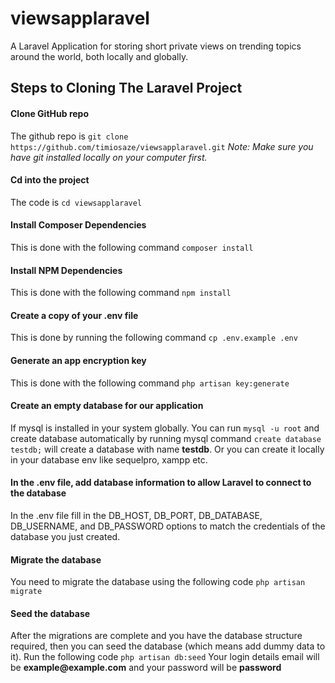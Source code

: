 # viewsapplaravel
A Laravel Application for storing short private views on trending topics around the world, both locally and globally.

## Steps to Cloning The Laravel Project

#### Clone GitHub repo
The github repo is `git clone https://github.com/timiosaze/viewsapplaravel.git`
_Note: Make sure you have git installed locally on your computer first._

#### Cd into the project
The code is `cd viewsapplaravel`

#### Install Composer Dependencies
This is done with the following command `composer install`

#### Install NPM Dependencies
This is done with the following command `npm install`

#### Create a copy of your .env file
This is done by running the following command `cp .env.example .env`

#### Generate an app encryption key
This is done with the following command `php artisan key:generate`

#### Create an empty database for our application
If mysql is installed in your system globally. You can run `mysql -u root`
and create database automatically by running mysql command `create database testdb;` will create a database with name __testdb__. Or you can create it locally in your database env like sequelpro, xampp etc.

#### In the .env file, add database information to allow Laravel to connect to the database
In the .env file fill in the DB_HOST, DB_PORT, DB_DATABASE, DB_USERNAME, and DB_PASSWORD options to match the credentials of the database you just created. 

#### Migrate the database
You need to migrate the database using the following code `php artisan migrate`

#### Seed the database
After the migrations are complete and you have the database structure required, then you can seed the database (which means add dummy data to it).
Run the following code `php artisan db:seed`
Your login details email will be __example@example.com__ and your password will be __password__